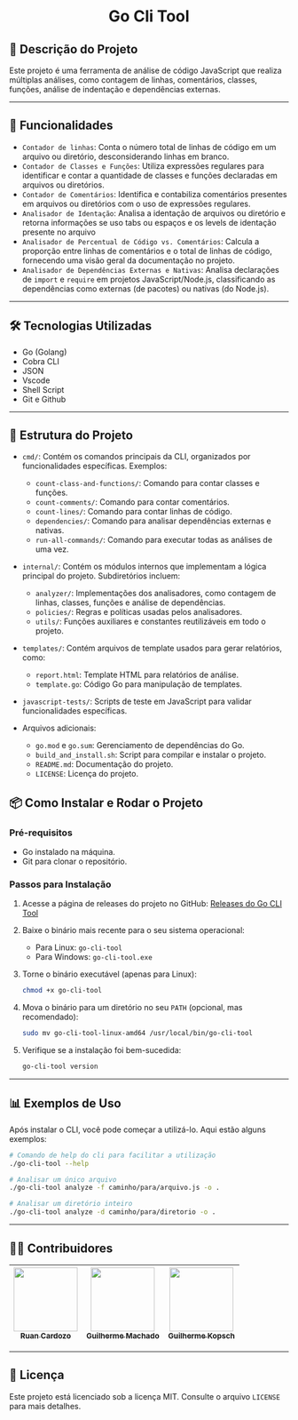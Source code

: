 <h1 align="center"> Go Cli Tool </h1>

## 📜 Descrição do Projeto

Este projeto é uma ferramenta de análise de código JavaScript que realiza múltiplas análises, como contagem de linhas, comentários, classes, funções, análise de indentação e dependências externas.

---

## 🚀 Funcionalidades

<!-- Liste as funcionalidades principais do seu projeto. -->

- `Contador de linhas`: Conta o número total de linhas de código em um arquivo ou diretório, desconsiderando linhas em branco.
- `Contador de Classes e Funções`: Utiliza expressões regulares para identificar e contar a quantidade de classes e funções declaradas em arquivos ou diretórios.
- `Contador de Comentários`: Identifica e contabiliza comentários presentes em arquivos ou diretórios com o uso de expressões regulares.
- `Analisador de Identação`: Analisa a identação de arquivos ou diretório e retorna informações se uso tabs ou espaços e os levels de identação presente no arquivo
- `Analisador de Percentual de Código vs. Comentários`: Calcula a proporção entre linhas de comentários e o total de linhas de código, fornecendo uma visão geral da documentação no projeto.
- `Analisador de Dependências Externas e Nativas`: Analisa declarações de `import` e `require` em projetos JavaScript/Node.js, classificando as dependências como externas (de pacotes) ou nativas (do Node.js).

---

## 🛠️ Tecnologias Utilizadas

<!-- Liste as tecnologias, linguagens ou frameworks usados no projeto. -->

- Go (Golang)
- Cobra CLI
- JSON
- Vscode
- Shell Script
- Git e Github

---

## 📂 Estrutura do Projeto

- `cmd/`: Contém os comandos principais da CLI, organizados por funcionalidades específicas. Exemplos:
  - `count-class-and-functions/`: Comando para contar classes e funções.
  - `count-comments/`: Comando para contar comentários.
  - `count-lines/`: Comando para contar linhas de código.
  - `dependencies/`: Comando para analisar dependências externas e nativas.
  - `run-all-commands/`: Comando para executar todas as análises de uma vez.

- `internal/`: Contém os módulos internos que implementam a lógica principal do projeto. Subdiretórios incluem:
  - `analyzer/`: Implementações dos analisadores, como contagem de linhas, classes, funções e análise de dependências.
  - `policies/`: Regras e políticas usadas pelos analisadores.
  - `utils/`: Funções auxiliares e constantes reutilizáveis em todo o projeto.

- `templates/`: Contém arquivos de template usados para gerar relatórios, como:
  - `report.html`: Template HTML para relatórios de análise.
  - `template.go`: Código Go para manipulação de templates.

- `javascript-tests/`: Scripts de teste em JavaScript para validar funcionalidades específicas.

- Arquivos adicionais:
  - `go.mod` e `go.sum`: Gerenciamento de dependências do Go.
  - `build_and_install.sh`: Script para compilar e instalar o projeto.
  - `README.md`: Documentação do projeto.
  - `LICENSE`: Licença do projeto.

## 📦 Como Instalar e Rodar o Projeto

### Pré-requisitos

<!-- Liste os pré-requisitos necessários para rodar o projeto. -->

- Go instalado na máquina.
- Git para clonar o repositório.

### Passos para Instalação

1. Acesse a página de releases do projeto no GitHub:
   [Releases do Go CLI Tool](https://github.com/ruan-cardozo/go-cli-tool/releases)

2. Baixe o binário mais recente para o seu sistema operacional:
   - Para Linux: `go-cli-tool`
   - Para Windows: `go-cli-tool.exe`

3. Torne o binário executável (apenas para Linux):
   ```bash
   chmod +x go-cli-tool
   ```
4. Mova o binário para um diretório no seu `PATH` (opcional, mas recomendado):
   ```bash
   sudo mv go-cli-tool-linux-amd64 /usr/local/bin/go-cli-tool
   ```
5. Verifique se a instalação foi bem-sucedida:
   ```bash
   go-cli-tool version
   ```

---

## 📊 Exemplos de Uso

Após instalar o CLI, você pode começar a utilizá-lo. Aqui estão alguns exemplos:

```bash
# Comando de help do cli para facilitar a utilização 
./go-cli-tool --help

# Analisar um único arquivo
./go-cli-tool analyze -f caminho/para/arquivo.js -o .

# Analisar um diretório inteiro
./go-cli-tool analyze -d caminho/para/diretorio -o .
```

---

## 🧑‍💻 Contribuidores

<!-- Liste os contribuidores do projeto. -->

| [<img loading="lazy" src="https://github.com/ruan-cardozo.png" width=115><br><sub>Ruan Cardozo</sub>](https://github.com/ruan-cardozo) |  [<img loading="lazy" src="https://github.com/guimachado1.png" width=115><br><sub>Guilherme Machado</sub>](https://github.com/guimachado1) |  [<img loading="lazy" src="https://github.com/guilherme-kopsch.png" width=115><br><sub>Guilherme Kopsch</sub>](https://github.com/guilherme-kopsch) |
| :---: | :---: | :---: |

---

## 📜 Licença

Este projeto está licenciado sob a licença MIT. Consulte o arquivo `LICENSE` para mais detalhes.
